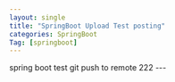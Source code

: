 ```yaml
---
layout: single
title: "SpringBoot Upload Test posting"
categories: SpringBoot
Tag: [springboot]
---
```

<link rel="short icon" href="#">
spring boot test git push to remote 222
---

